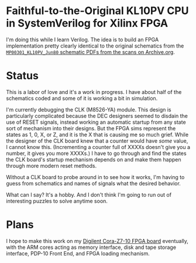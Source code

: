 # Faithful-to-the-Original KL10PV CPU in SystemVerilog for Xilinx FPGA

I'm doing this while I learn Verilog. The idea is to build an FPGA
implementation pretty clearly identical to the original schematics
from the [`MP00301_KL10PV_Jun80` schematic PDFs from the scans on
Archive.org](https://archive.org/details/bitsavers_decpdp10KL0_67493660).

# Status
This is a labor of love and it's a work in progress. I have about half
of the schematics coded and some of it is working a bit in simulation.

I'm currently debugging the CLK (M8526-YA) module. This design is
particularly complicated because the DEC designers seemed to disdain
the use of RESET signals, instead working an automatic startup from
any state sort of mechanism into their designs. But the FPGA sims
represent the states as 1, 0, X, or Z, and it is the X that is causing
me so much grief. While the designer of the CLK board knew that a
counter would have _some_ value, I cannot know this. (Incrementing a
counter full of XXXXs doesn't give you a number, it gives you more
XXXXs.) I have to go through and find the states the CLK board's
startup mechanism depends on and make them happen through more modern
reset methods.

Without a CLK board to probe around in to see how it works, I'm having
to guess from schematics and names of signals what the desired
behavior.

What can I say? It's a hobby. And I don't think I'm going to run out
of interesting puzzles to solve anytime soon.


# Plans
I hope to make this work on my [Digilent Cora-Z7-10 FPGA
board](https://reference.digilentinc.com/reference/programmable-logic/cora-z7/start)
eventually, with the ARM cores acting as memory interface, disk and
tape storage interface, PDP-10 Front End, and FPGA loading mechanism.
